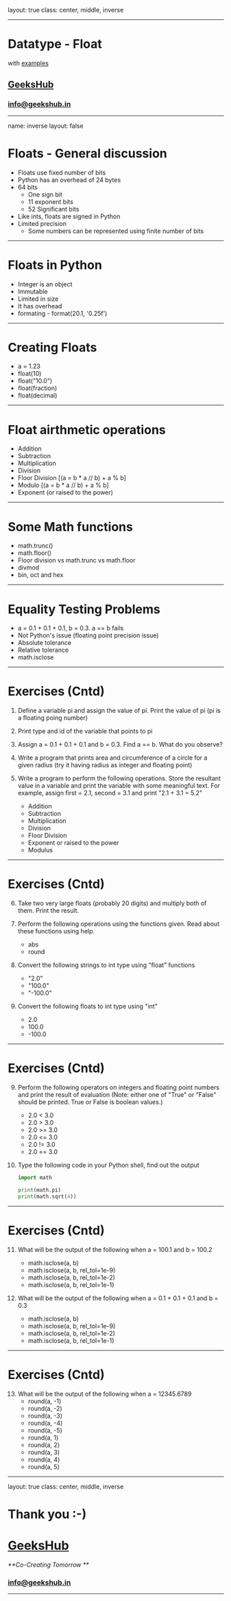 layout: true
class: center, middle, inverse

---

# Datatype - Float
with [examples](float.ipynb)
## [GeeksHub](http://www.geekshub.in)
### [info@geekshub.in](mailto:info@geekshub.in)

---

name: inverse
layout: false

# Floats - General discussion
* Floats use fixed number of bits
* Python has an overhead of 24 bytes
* 64 bits
   - One sign bit
   - 11 exponent bits
   - 52 Significant bits
* Like ints, floats are signed in Python
* Limited precision
   * Some numbers can be represented using finite number of bits

---

# Floats in Python
* Integer is an object
* Immutable
* Limited in size
* It has overhead
* formating - format(20.1, '0.25f')

---
# Creating Floats
* a = 1.23
* float(10)
* float("10.0")
* float(fraction)
* float(decimal)

---
# Float airthmetic operations
* Addition
* Subtraction
* Multiplication
* Division
* Floor Division [(a = b * a // b) + a % b]
* Modulo [(a = b * a // b) + a % b]
* Exponent (or raised to the power)

---
# Some Math functions
* math.trunc()
* math.floor()
* Floor division vs math.trunc vs math.floor
* divmod
* bin, oct and hex

---

# Equality Testing Problems
* a = 0.1 + 0.1 + 0.1, b = 0.3. a == b fails
* Not Python's issue (floating point precision issue)
* Absolute tolerance
* Relative tolerance
* math.isclose


---


# Exercises (Cntd)

1. Define a variable pi and assign the value of pi. Print the value of pi (pi is a floating poing number)

2. Print type and id of the variable that points to pi

3. Assign a = 0.1 + 0.1 + 0.1 and b = 0.3. Find a == b. What do you observe?

4. Write a program that prints area and circumference of a circle for a given radius (try it having radius as integer and floating point)

5. Write a program to perform the following operations. Store the resultant value in a variable and print the variable with some meaningful text. For example, assign first = 2.1, second = 3.1 and print "2.1 + 3.1 = 5.2"
   - Addition
   - Subtraction
   - Multiplication
   - Division
   - Floor Division
   - Exponent or raised to the power
   - Modulus

---

# Exercises (Cntd)

6. Take two very large floats (probably 20 digits) and multiply both of them. Print the result.

6. Perform the following operations using the functions given. Read about these functions using help.
      - abs
      - round

7. Convert the following strings to int type using "float" functions
      - "2.0"
      - "100.0"
      - "-100.0"

8. Convert the following floats to int type using "int"
      - 2.0
      - 100.0
      - -100.0

---

# Exercises (Cntd)

9. Perform the following operators on integers and floating point numbers and print the result of evaluation (Note: either one of "True" or "False" should be printed. True or False is boolean values.)
      - 2.0 < 3.0
      - 2.0 > 3.0
      - 2.0 >= 3.0
      - 2.0 <= 3.0
      - 2.0 != 3.0
      - 2.0 == 3.0

10. Type the following code in your Python shell, find out the output
      ```python
      import math

      print(math.pi)
      print(math.sqrt(4))
      ```

---

# Exercises (Cntd)

11. What will be the output of the following when a = 100.1 and b = 100.2
      - math.isclose(a, b)
      - math.isclose(a, b, rel_tol=1e-9)
      - math.isclose(a, b, rel_tol=1e-2)
      - math.isclose(a, b, rel_tol=1e-1)

12. What will be the output of the following when a = 0.1 + 0.1 + 0.1 and b = 0.3
      - math.isclose(a, b)
      - math.isclose(a, b, rel_tol=1e-9)
      - math.isclose(a, b, rel_tol=1e-2)
      - math.isclose(a, b, rel_tol=1e-1)

---

# Exercises (Cntd)

13. What will be the output of the following when a = 12345.6789
      - round(a, -1)
      - round(a, -2)
      - round(a, -3)
      - round(a, -4)
      - round(a, -5)
      - round(a, 1)
      - round(a, 2)
      - round(a, 3)
      - round(a, 4)
      - round(a, 5)

---

layout: true
class: center, middle, inverse

# Thank you :-)

# [GeeksHub](http://www.geekshub.in)
_**Co-Creating Tomorrow **_
### [info@geekshub.in](mailto:info@geekshub.in)

---